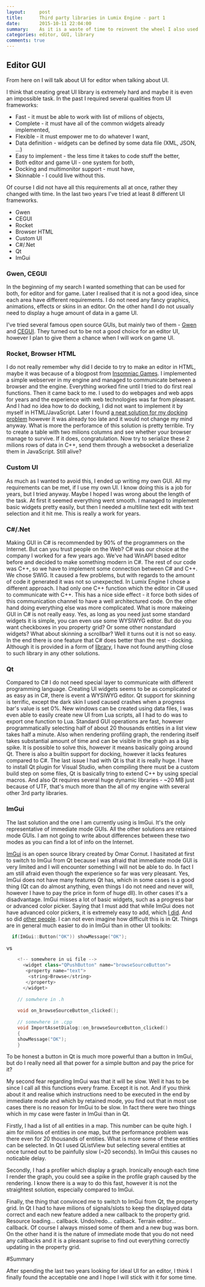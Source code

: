 ```yaml
---
layout:     post
title:      Third party libraries in Lumix Engine - part 1
date:       2015-10-11 22:04:00
summary:    As it is a waste of time to reinvent the wheel I also used some 3rd party libraries to develop Lumix Engine. Here you can find out about the reasons I ended up using ImGui.
categories: editor, GUI, library
comments: true
---
```


## Editor GUI

From here on I will talk about UI for editor when talking about UI. 

I think that creating great UI library is extremely hard and maybe it is even an impossible task. In the past I required several qualities from UI frameworks:

* Fast - it must be able to work with list of milions of objects,
* Complete - it must have all of the common widgets already implemented,
* Flexible - it must empower me to do whatever I want,
* Data definition - widgets can be defined by some data file (XML, JSON, ...)
* Easy to implement - the less time it takes to code stuff the better,
* Both editor and game UI - one system for both,
* Docking and multimonitor support - must have, 
* Skinnable - I could live without this.

Of course I did not have all this requirements all at once, rather they changed with time. In the last two years I've tried at least 8 different UI frameworks. 

* Gwen
* CEGUI
* Rocket
* Browser HTML
* Custom UI
* C#/.Net
* Qt
* ImGui

### Gwen, CEGUI
In the beginning of my search I wanted something that can be used for both, for editor and for game. Later I realised that it is not a good idea, since each area have different requirements. I do not need any fancy graphics, animations, effects or skins in an editor. On the other hand I do not usually need to display a huge amount of data in a game UI. 

I've tried several famous open source GUIs, but mainly two of them - [Gwen](https://github.com/garrynewman/GWEN) and [CEGUI](http://cegui.org.uk/). They turned out to be not a good choice for an editor UI, however I plan to give them a chance when I will work on game UI. 

### Rocket, Browser HTML
I do not really remember why did I decide to try to make an editor in HTML, maybe it was because of a blogpost from [Insomniac Games](http://www.insomniacgames.com/ron-pieket-a-clientserver-tools-architecture/). I implemented a simple webserver in my engine and managed to communicate between a browser and the engine. Everything worked fine until I tried to do first real functions. Then it came back to me. I used to do webpages and web apps for years and the experience with web technologies was far from pleasant. And I had no idea how to do docking, I did not want to implement it by myself in HTML/JavaScript. Later I found [a neat solution for my docking problem](http://www.dockspawn.com/) however it was already too late and it would not change my mind anyway. What is more the perforamce of this solution is pretty terrible. Try to create a table with two milions columns and see whether your browser manage to survive. If it does, congratulation. Now try to serialize these 2 milions rows of data in C++, send them through a websocket a deserialize them in JavaScript. Still alive?

### Custom UI
As much as I wanted to avoid this, I ended up writing my own GUI. All my requirements can be met, if I use my own UI. I know doing this is a job for years, but I tried anyway. Maybe I hoped I was wrong about the length of the task. At first it seemed everything went smooth. I managed to implement basic widgets pretty easily, but then I needed a multiline text edit with text selection and it hit me. This is really a work for years.

### C#/.Net
Making GUI in C# is recommended by 90% of the programmers on the Internet. But can you trust people on the Web? C# was our choice at the company I worked for a few years ago. We've had WinAPI based editor before and decided to make something modern in C#. The rest of our code was C++, so we have to implement some connection between C# and C++. We chose SWIG. It caused a few problems, but with regards to the amount of code it generated it was not so unexpected. In Lumix Engine I chose a different approach. I had only one C++ function which the editor in C# used to communicate with C++. This has a nice side effect - it force both sides of this communication channel to have a well architectured code. On the other hand doing everything else was more complicated. What is more makeing GUI in C# is not really easy. Yes, as long as you need just some standard widgets it is simple, you can even use some WYSIWYG editor. But do you want checkboxes in you property grid? Or some other nonstandard widgets? What about skinning a scrollbar? Well it turns out it is not so easy. In the end there is one feature that C# does better than the rest - docking. Although it is provided in a form of [library](http://dockpanelsuite.com/), I have not found anything close to such library in any other solutions.

### Qt 
Compared to C# I do not need special layer to communicate with different programming language. Creating UI widgets seems to be as complicated or as easy as in C#, there is event a WYSIWYG editor. Qt support for skinning is terrific, except the dark skin I used caused crashes when a progress bar's value is set 0%. New windows can be created using data files, I was even able to easily create new UI from Lua scripts, all I had to do was to export one function to Lua. Standard GUI operations are fast, however programmatically selecting half of about 20 thousands entities in a list view takes half a minute. Also when rendering profiling graph, the rendering itself takes substantial amount of time and can be visible in the graph as a big spike. It is possible to solve this, however it means basically going around Qt. There is also a builtin support for docking, however it lacks features compared to C#. The last issue I had with Qt is that it is really huge. I have to install Qt plugin for Visual Studio, when compiling there must be a custom build step on some files, Qt is basically tring to extend C++ by using special macros. And also Qt requires several huge dynamic libraries - ~20 MB just because of UTF, that's much more than the all of my engine with several other 3rd party libraries. 


### ImGui
The last solution and the one I am currently using is ImGui. It's the only representative of immediate mode GUIs. All the other solutions are retained mode GUIs. I am not going to write about differences between these two modes as you can find a lot of info on the Internet. 

[ImGui](https://github.com/ocornut/imgui) is an open source library created by Omar Cornut. I hasitated at first to switch to ImGui from Qt because I was afraid that immediate mode GUI is very limited and I will encounter something I will not be able to do. In fact I am still afraid even though the experience so far was very pleasant. Yes, ImGui does not have many features Qt has, which in some cases is a good thing (Qt can do almost anything, even things I do not need and never will, however I have to pay the price in form of huge dll). In other cases it's a disadvantage. ImGui misses a lot of basic widgets, such as a progress bar or advanced color picker. Saying that I must add that while ImGui does not have advanced color pickers, it is extremely easy to add, which [I did](https://github.com/nem0/LumixEngine/commit/c0ea1a8a754344856c0b039cfd4b4b7e030505ae). And so did [other people](https://github.com/ApoorvaJ/Papaya). I can not even imagine how difficult this is in Qt. Things are in general much easier to do in ImGui than in other UI toolkits:

```cpp
  if(ImGui::Button("OK")) showMessage("OK");
``` 

vs


```cpp
  	<!-- somewhere in ui file -->
	  <widget class="QPushButton" name="browseSourceButton">
	   <property name="text">
		<string>Browse</string>
	   </property>
	  </widget>
	  
	// somwhere in .h	  
	  
	void on_browseSourceButton_clicked();
	  
	// somewhere in .cpp
	void ImportAssetDialog::on_browseSourceButton_clicked()
	{
	showMessage("OK");
	}
```

To be honest a button in Qt is much more powerful than a button in ImGui, but do I really need all that power for a simple button and pay the price for it?

My second fear regarding ImGui was that it will be slow. Well it has to be since I call all this functions every frame. Except it is not. And if you think about it and realise which instructions need to be executed in the end by immediate mode and which by retained mode, you find out that in most use cases there is no reason for ImGui to be slow. In fact there were two things which in my case were faster in ImGui than in Qt. 

Firstly, I had a list of all entities in a map. This number can be quite high. I aim for milions of entities in one map, but the performance problem was there even for 20 thousands of entities. What is more some of these entities can be selected. In Qt I used QListView but selecting several entities at once turned out to be painfully slow (~20 seconds). In ImGui this causes no noticable delay. 

Secondly, I had a profiler which display a graph. Ironically enough each time I render the graph, you could see a spike in the profile graph caused by the rendering. I know there is a way to do this fast, however it is not the straightest solution, especially compared to ImGui.

Finally, the thing that convinced me to switch to ImGui from Qt, the property grid. In Qt I had to have milions of signals/slots to keep the displayed data correct and each new feature added a new callback to the property grid. Resource loading... callback. Undo/redo... callback. Terrain editor... callback. Of course I always missed some of them and a new bug was born. On the other hand it is the nature of immediate mode that you do not need any callbacks and it is a pleasant suprise to find out everything correctly updating in the property grid.

#Summary

After spending the last two years looking for ideal UI for an editor, I think I finally found the acceptable one and I hope I will stick with it for some time.
